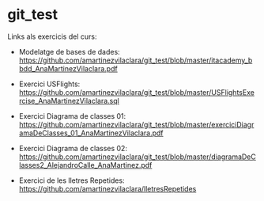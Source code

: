 # git_test

Links als exercicis del curs:

- Modelatge de bases de dades:
https://github.com/amartinezvilaclara/git_test/blob/master/itacademy_bbdd_AnaMartinezVilaclara.pdf

- Exercici USFlights:
https://github.com/amartinezvilaclara/git_test/blob/master/USFlightsExercise_AnaMartinezVilaclara.sql

- Exercici Diagrama de classes 01:
https://github.com/amartinezvilaclara/git_test/blob/master/exerciciDiagramaDeClasses_01_AnaMartinezVilaclara.pdf

- Exercici Diagrama de classes 02:
https://github.com/amartinezvilaclara/git_test/blob/master/diagramaDeClasses2_AlejandroCalle_AnaMartinez.pdf

- Exercici de les lletres Repetides:
https://github.com/amartinezvilaclara/lletresRepetides



